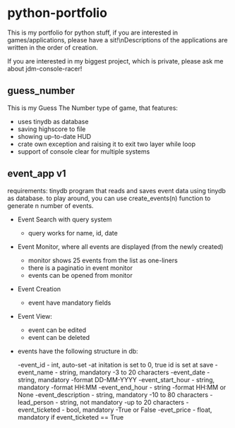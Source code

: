 # python-portfolio
This is my portfolio for python stuff, if you are interested in games/applications, please have a sit!\nDescriptions of the applications are written in the order of creation.

If you are interested in my biggest project, which is private, please ask me about jdm-console-racer!

## guess_number
This is my Guess The Number type of game, that features:
* uses tinydb as database
* saving highscore to file
* showing up-to-date HUD
* crate own exception and raising it to exit two layer while loop
* support of console clear for multiple systems

## event_app v1
requirements: tinydb
program that reads and saves event data using tinydb as database.
to play around, you can use create_events(n) function to generate n number of events.

* Event Search with query system
  * query works for name, id, date
* Event Monitor, where all events are displayed (from the newly created)
  * monitor shows 25 events from the list as one-liners
  * there is a paginatio in event monitor
  * events can be opened from monitor
* Event Creation
  * event have mandatory fields
* Event View:
  * event can be edited
  * event can be deleted
* events have the following structure in db:

  
    -event_id - int, auto-set
        -at initation is set to 0, true id is set at save
    -event_name - string, mandatory
        -3 to 20 characters
    -event_date - string, mandatory
        -format DD-MM-YYYY
    -event_start_hour - string, mandatory
        -format HH:MM
    -event_end_hour - string
        -format HH:MM or None
    -event_description - string, mandatory
        -10 to 80 characters
    -lead_person - string, not mandatory
        -up to 20 characters
    -event_ticketed - bool, mandatory
        -True or False
    -evet_price - float, mandatory if event_ticketed == True
